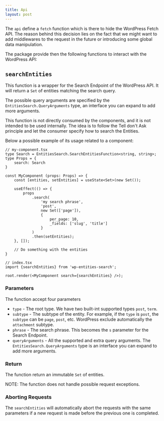 ```yaml
---
title: Api
layout: post
---
```


The `api` define a `fetch` function which is there to hide the WordPress Fetch API. The reason behind this decision lies on the fact that we might want to add middlewares to the request in the future or introducing some global data manipulation.

The package provide then the following functions to interact with the WordPress API:

## `searchEntities`

This function is a wrapper for the Search Endpoint of the WordPress API. It will return a `Set` of entities matching the search query.

The possible query arguments are specified by the `EntitiesSearch.QueryArguments` type, an interface you can expand to add more arguments.

This function is not directly consumed by the components, and it is not intended to be used internally. The idea is to follow the Tell don't Ask principle and let the consumer specify how to search the Entities.

Below a possible example of its usage related to a component:

```tsx
// my-component.tsx
type Search = EntitiesSearch.SearchEntitiesFunction<string, string>;
type Props = {
    search: Search
}

const MyComponent (props: Props) => {
    const [entities, setEntities] = useState<Set>(new Set());

    useEffect(() => {
        props
            .search(
                'my search phrase',
                'post',
                new Set(['page']),
                {
                    per_page: 10,
                    _fields: ['slug', 'title']
                }
            )
            .then(setEntities);
    }, []);

    // Do something with the entities
}

// index.tsx
import {searchEntities} from 'wp-entities-search';

root.render(<MyComponent search={searchEntities} />);
```

### Parameters

The function accept four parameters

- `type` - The root type. We have two built-int supported types `post`, `term`.
- `subtype` - The subtype of the entity. For example, if the `type` is `post`, the `subtype` can be `page`, `post`, etc. WordPress exclude automatically the `attachment` subtype.
- `phrase` - The search phrase. This becomes the `s` parameter for the Search Endpoint.
- `queryArguments` - All the supported and extra query arguments. The `EntitiesSearch.QueryArguments` type is an interface you can expand to add more arguments.

### Return

The function return an immutable `Set` of entities.

NOTE: The function does not handle possible request exceptions.

### Aborting Requests

The `searchEntities` will automatically abort the requests with the same parameters if a new request is made before the previous one is completed.

